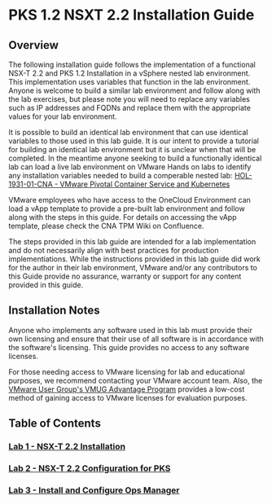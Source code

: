 # PKS 1.2 NSXT 2.2 Installation Guide

## Overview

The following installation guide follows the implementation of a functional NSX-T 2.2 and PKS 1.2 Installation in a vSphere nested lab environment. This implementation uses variables that function in the lab environment. Anyone is welcome to build a similar lab environment and follow along with the lab exercises, but please note you will need to replace any variables such as IP addresses and FQDNs and replace them with the appropriate values for your lab environment. 

It is possible to build an identical lab environment that can use identical variables to those used in this lab guide. It is our intent to provide a tutorial for building an identical lab environment but it is unclear when that will be completed. In the meantime anyone seeking to build a functionally identical lab can load a live lab environment on VMware Hands on labs to identify any installation variables needed to build a comperable nested lab: [HOL-1931-01-CNA - VMware Pivotal Container Service and Kubernetes](https://www.vmwarelearningplatform.com/HOL/catalogs/catalog/874)

VMware employees who have access to the OneCloud Environment can load a vApp template to provide a pre-built lab environment and follow along with the steps in this guide. For details on accessing the vApp template, please check the CNA TPM Wiki on Confluence.

The steps provided in this lab guide are intended for a lab implementation and do not necessarily align with best practices for production implementiations. While the instructions provided in this lab guide did work for the author in their lab environment, VMware and/or any contributors to this Guide provide no assurance, warranty or support for any content provided in this guide.

## Installation Notes

Anyone who implements any software used in this lab must provide their own licensing and ensure that their use of all software is in accordance with the software's licensing. This guide provides no access to any software licenses.

For those needing access to VMware licensing for lab and educational purposes, we recommend contacting your VMware account team. Also, the [VMware User Group's VMUG Advantage Program](https://www.vmug.com/Join/VMUG-Advantage-Membership) provides a low-cost method of gaining access to VMware licenses for evaluation purposes.

## Table of Contents

### [Lab 1 - NSX-T 2.2 Installation](./Lab1-Install-NSXT2.2)

### [Lab 2 - NSX-T 2.2 Configuration for PKS](./Lab2-Configure-NSXT2.2-for-PKS)

### [Lab 3 - Install and Configure Ops Manager](./Lab3-InstallandConfigure-OpsMan-for-PKS)